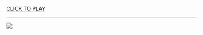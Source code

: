 
<a href="https://premium76.site?title=unblockable_games&ref=13M">CLICK TO PLAY</a></h3>
<hr>

<a href="https://premium76.site?title=unblockable_games&ref=13M"><img src="https://clearcache.store/games.png"></a>


